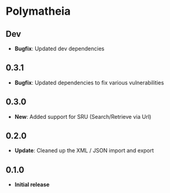 # Polymatheia

## Dev

* **Bugfix**: Updated dev dependencies

## 0.3.1

* **Bugfix**: Updated dependencies to fix various vulnerabilities

## 0.3.0

* **New**: Added support for SRU (Search/Retrieve via Url)

## 0.2.0

* **Update**: Cleaned up the XML / JSON import and export

## 0.1.0

* **Initial release**
